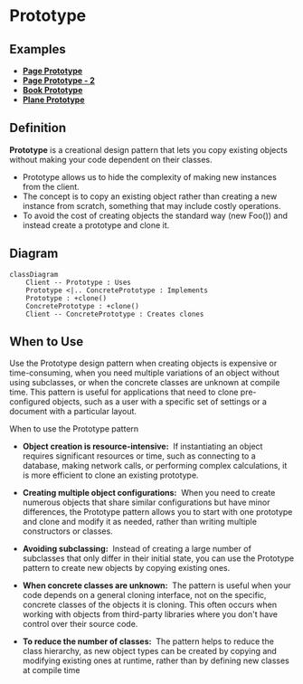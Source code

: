 
# Prototype

## Examples

- **[Page Prototype](https://github.com/khalid-el-masnaoui/OOP-Principles-and-Design-Patterns-Notes/blob/main/design-patterns/Creational/Prototype/PagePrototype.php)**
- **[Page Prototype - 2](https://github.com/khalid-el-masnaoui/OOP-Principles-and-Design-Patterns-Notes/blob/main/design-patterns/Creational/Prototype/PagePrototype2.php)**
- **[Book Prototype](https://github.com/khalid-el-masnaoui/OOP-Principles-and-Design-Patterns-Notes/blob/main/design-patterns/Creational/Prototype/BookPrototype.php)**
- **[Plane Prototype](https://github.com/khalid-el-masnaoui/OOP-Principles-and-Design-Patterns-Notes/blob/main/design-patterns/Creational/Prototype/PlanePrototype.php)**

## Definition 

**Prototype** is a creational design pattern that lets you copy existing objects without making your code dependent on their classes.

- Prototype allows us to hide the complexity of making new instances from the client.
- The concept is to copy an existing object rather than creating a new instance from scratch, something that may include costly operations.
- To avoid the cost of creating objects the standard way (new Foo()) and instead create a prototype and clone it.

## Diagram 


```mermaid
classDiagram
    Client -- Prototype : Uses
    Prototype <|.. ConcretePrototype : Implements
    Prototype : +clone()
    ConcretePrototype : +clone()
    Client -- ConcretePrototype : Creates clones
```


## When to Use

Use the Prototype design pattern when creating objects is expensive or time-consuming, when you need multiple variations of an object without using subclasses, or when the concrete classes are unknown at compile time. This pattern is useful for applications that need to clone pre-configured objects, such as a user with a specific set of settings or a document with a particular layout. 


When to use the Prototype pattern

- **Object creation is resource-intensive:**  If instantiating an object requires significant resources or time, such as connecting to a database, making network calls, or performing complex calculations, it is more efficient to clone an existing prototype. 
    
- **Creating multiple object configurations:**  When you need to create numerous objects that share similar configurations but have minor differences, the Prototype pattern allows you to start with one prototype and clone and modify it as needed, rather than writing multiple constructors or classes. 
    
- **Avoiding subclassing:**  Instead of creating a large number of subclasses that only differ in their initial state, you can use the Prototype pattern to create new objects by copying existing ones. 
    
- **When concrete classes are unknown:**  The pattern is useful when your code depends on a general cloning interface, not on the specific, concrete classes of the objects it is cloning. This often occurs when working with objects from third-party libraries where you don't have control over their source code. 
    
- **To reduce the number of classes:**  The pattern helps to reduce the class hierarchy, as new object types can be created by copying and modifying existing ones at runtime, rather than by defining new classes at compile time
